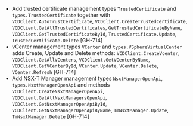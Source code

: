 * Add trusted certificate management types `TrustedCertificate` and `types.TrustedCertificate`
  together with `VCDClient.AutoTrustCertificate`, `VCDClient.CreateTrustedCertificate`,
  `VCDClient.GetAllTrustedCertificates`, `GetTrustedCertificateByName`,
  `VCDClient.GetTrustedCertificateById`, `TrustedCertificate.Update`, `TrustedCertificate.Delete`
  [GH-714]
* vCenter management types `VCenter` and `types.VSphereVirtualCenter` adds Create, Update and Delete
 methods: `VCDClient.CreateVcenter`, `VCDClient.GetAllVCenters`, `VCDClient.GetVCenterByName`,
 `VCDClient.GetVCenterById`, `VCenter.Update`, `VCenter.Delete`, `VCenter.Refresh` [GH-714]
* Add NSX-T Manager management types `NsxtManagerOpenApi`, `types.NsxtManagerOpenApi` and methods
  `VCDClient.CreateNsxtManagerOpenApi`, `VCDClient.GetAllNsxtManagersOpenApi`,
  `VCDClient.GetNsxtManagerOpenApiById`, `VCDClient.GetNsxtManagerOpenApiByName`,
  `TmNsxtManager.Update`, `TmNsxtManager.Delete` [GH-714]
